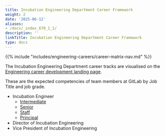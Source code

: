 ```yaml
---
title: Incubation Engineering Department Career Framework
weight: 2
date: '2025-06-12'
aliases:
- /docs/_index_670_1_1/
description: ''
linkTitle: Incubation Engineering Department Career Framework
type: docs
---
```


{{% include "includes/engineering-careers/career-matrix-nav.md" %}}

The Incubation Engineering Department career tracks are visualised on the [Engineering career development landing page](/handbook/engineering/careers/#incubation-engineering-department).

These are the expected competencies of team members at GitLab by Job Title and job grade.

- Incubation Engineer
  - [Intermediate](/handbook/engineering/careers/matrix/development/incubation/intermediate/)
  - [Senior](/handbook/engineering/careers/matrix/development/incubation/senior/)
  - [Staff](/handbook/engineering/careers/matrix/development/incubation/staff/)
  - [Principal](/handbook/engineering/careers/matrix/development/incubation/principal/)
- Director of Incubation Engineering
- Vice President of Incubation Engineering

